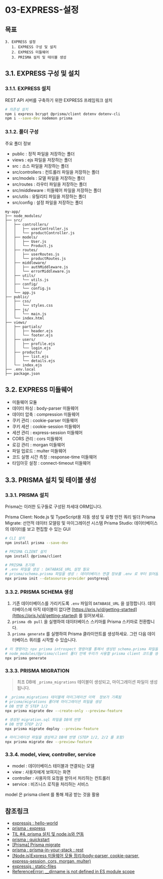 # 03-EXPRESS-설정

## 목표

```tree
3. EXPRESS 설정
   1. EXPRESS 구성 및 설치
   2. EXPRESS 미들웨어
   3. PRISMA 설치 및 테이블 생성
```

## 3.1. EXPRESS 구성 및 설치

### 3.1.1. EXPRESS 설치

REST API 서버를 구축하기 위한 EXPRESS 프레임워크 설치

```bash
# 의존성 설치
npm i express bcrypt @prisma/client dotenv dotenv-cli
npm i --save-dev nodemon prisma
```

### 3.1.2. 폴더 구성

주요 폴더 정보

- public : 정적 파일을 저장하는 폴더
- views : ejs 파일을 저장하는 폴더
- src : 소스 파일을 저장하는 폴더
- src/controllers : 컨트롤러 파일을 저장하는 폴더
- src/models : 모델 파일을 저장하는 폴더
- src/routes : 라우터 파일을 저장하는 폴더
- src/middleware : 미들웨어 파일을 저장하는 폴더
- src/utils : 유틸리티 파일을 저장하는 폴더
- src/config : 설정 파일을 저장하는 폴더

```tree
my-app/
├── node_modules/
├── src/
│   ├── controllers/
│   │   ├── userController.js
│   │   └── productController.js
│   ├── models/
│   │   ├── User.js
│   │   └── Product.js
│   ├── routes/
│   │   ├── userRoutes.js
│   │   └── productRoutes.js
│   ├── middleware/
│   │   ├── authMiddleware.js
│   │   └── errorMiddleware.js
│   ├── utils/
│   │   └── utils.js
│   ├── config/
│   │   └── config.js
│   └── app.js
├── public/
│   ├── css/
│   │   └── styles.css
│   ├── js/
│   │   └── main.js
│   └── index.html
├── views/
│   ├── partials/
│   │   ├── header.ejs
│   │   └── footer.ejs
│   ├── users/
│   │   ├── profile.ejs
│   │   └── login.ejs
│   ├── products/
│   │   ├── list.ejs
│   │   └── details.ejs
│   └── index.ejs
├── .env.local
├── package.json
```

## 3.2. EXPRESS 미들웨어

- 미들웨어 모듈
- 데이터 파싱 : body-parser 미들웨어
- 데이터 압축 : compression 미들웨어
- 쿠키 관리 : cookie-parser 미들웨어
- 쿠키 세션 : cookie-session 미들웨어
- 세션 관리 : express-session 미들웨어
- CORS 관리 : cors 미들웨어
- 로깅 관리 : morgan 미들웨어
- 파일 업로드 : multer 미들웨어
- 코드 실행 시간 측정 : response-time 미들웨어
- 타임아웃 설정 : connect-timeout 미들웨어

## 3.3. PRISMA 설치 및 테이블 생성

### 3.3.1. PRISMA 설치

Prisma는 이러한 도구들로 구성된 차세대 ORM입니다.

Prisma Client: Node.js 및 TypeScript용 자동 생성 및 유형 안전 쿼리 빌더
Prisma Migrate: 선언적 데이터 모델링 및 마이그레이션 시스템
Prisma Studio: 데이터베이스의 데이터를 보고 편집할 수 있는 GUI

```bash
# CLI 설치
npm install prisma --save-dev

# PRISMA CLIENT 설치
npm install @prisma/client

# PRISMA 초기화
# .env 파일을 생성 : DATABASE_URL 설정 필요
# prisma/schema.prisma 파일을 생성 : 데이터베이스 연결 정보를 .env 로 부터 읽어옴, model 설정 필요
npx prisma init --datasource-provider postgresql
```

### 3.3.2. PRISMA SCHEMA 생성

1. 기존 데이터베이스를 가리키도록 `.env` 파일의 `DATABASE_URL` 을 설정합니다. 데이터베이스에 아직 테이블이 없다면 [https://pris.ly/d/getting-started](https://pris.ly/d/getting-started) 를 읽어보세요.
2. `prisma db pull` 을 실행하여 데이터베이스 스키마를 Prisma 스키마로 전환합니다.
3. `prisma generate` 를 실행하여 Prisma 클라이언트를 생성하세요. 그런 다음 데이터베이스 쿼리를 시작할 수 있습니다.

````bash
# 이 명령어는 npx prisma introspect 명령어를 통해서 생성된 schema.prisma 파일을 읽어서
# node_modules/@prisma/client 폴더 안에 우리가 사용할 prisma client 코드를 생성 해 준다.```
npx prisma generate
````

### 3.3.3. PRISMA MIGRATION

> 최초 DB에 `_prisma_migrations` 테이블이 생성되고, 마이그레이션 파일이 생성됩니다.

```bash
# _prisma_migrations 테이블에 마이그레이션 이력  정보가 기록됨
# prisma/migrations 폴더에 마이그레이션 파일을 생성
# DB 반영 전 STEP 1/2
npx prisma migrate dev --create-only --preview-feature

# 생성된 migration.sql 파일을 DB에 반영
# DB 반영 STEP 2/2
npx prisma migrate deploy --preview-feature

# 마이그레이션 파일을 생성하고 DB에 반영 (STEP 1/2, 2/2 를 포함)
npx prisma migrate dev --preview-feature
```

### 3.3.4. model, view, controller, service

- model : 데이터베이스 테이블과 연결되는 모델
- view : 사용자에게 보여지는 화면
- controller : 사용자의 요청을 받아서 처리하는 컨트롤러
- service : 비즈니스 로직을 처리하는 서비스

model 은 prisma client 를 통해 제공 받는 것을 활용

## 참조링크

- [expressjs : hello-world](https://expressjs.com/ko/starter/hello-world.html)
- [prisma : express](https://www.prisma.io/express)
- [TIL #4. prisma 설치 및 node.js와 연동](https://velog.io/@jinybear/TIL-4.-prisma-%EC%84%A4%EC%B9%98-%EB%B0%8F-node.js%EC%99%80-%EC%97%B0%EB%8F%99)
- [prisma : quickstart](https://www.prisma.io/docs/getting-started/quickstart)
- [[Prisma] Prisma migrate](https://pyh.netlify.app/prisma/prisma_migrate/)
- [prisma : prisma-in-your-stack : rest](https://www.prisma.io/docs/orm/overview/prisma-in-your-stack/rest)
- [[Node.js]Express 미들웨어 모듈 정리(body-parser, cookie-parser, express-session, cors, morgan, multer)](https://m.blog.naver.com/hj_kim97/222914781861)
- [expressjs : static-files](https://expressjs.com/en/starter/static-files.html)
- [ReferenceError: \_\_dirname is not defined in ES module scope](https://velog.io/@rlwjd31/ReferenceError-dirname-is-not-defined-in-ES-module-scope)
